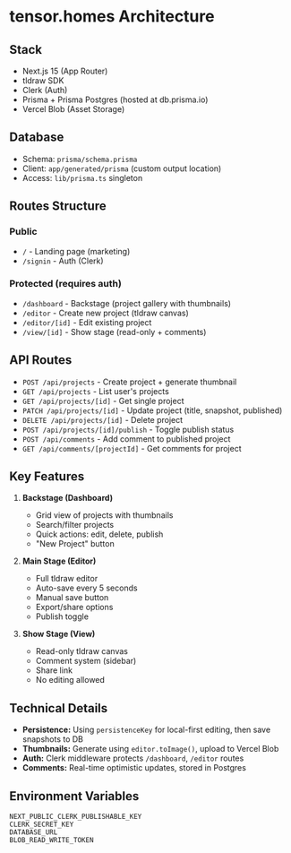 # tensor.homes Architecture

## Stack
- Next.js 15 (App Router)
- tldraw SDK  
- Clerk (Auth)
- Prisma + Prisma Postgres (hosted at db.prisma.io)
- Vercel Blob (Asset Storage)

## Database
- Schema: `prisma/schema.prisma`
- Client: `app/generated/prisma` (custom output location)
- Access: `lib/prisma.ts` singleton

## Routes Structure
### Public
- `/` - Landing page (marketing)
- `/signin` - Auth (Clerk)

### Protected (requires auth)
- `/dashboard` - Backstage (project gallery with thumbnails)
- `/editor` - Create new project (tldraw canvas)
- `/editor/[id]` - Edit existing project
- `/view/[id]` - Show stage (read-only + comments)

## API Routes
- `POST /api/projects` - Create project + generate thumbnail
- `GET /api/projects` - List user's projects
- `GET /api/projects/[id]` - Get single project
- `PATCH /api/projects/[id]` - Update project (title, snapshot, published)
- `DELETE /api/projects/[id]` - Delete project
- `POST /api/projects/[id]/publish` - Toggle publish status
- `POST /api/comments` - Add comment to published project
- `GET /api/comments/[projectId]` - Get comments for project

## Key Features
1. **Backstage (Dashboard)**
   - Grid view of projects with thumbnails
   - Search/filter projects
   - Quick actions: edit, delete, publish
   - "New Project" button

2. **Main Stage (Editor)**
   - Full tldraw editor
   - Auto-save every 5 seconds
   - Manual save button
   - Export/share options
   - Publish toggle

3. **Show Stage (View)**
   - Read-only tldraw canvas
   - Comment system (sidebar)
   - Share link
   - No editing allowed

## Technical Details
- **Persistence:** Using `persistenceKey` for local-first editing, then save snapshots to DB
- **Thumbnails:** Generate using `editor.toImage()`, upload to Vercel Blob
- **Auth:** Clerk middleware protects `/dashboard`, `/editor` routes
- **Comments:** Real-time optimistic updates, stored in Postgres

## Environment Variables
```
NEXT_PUBLIC_CLERK_PUBLISHABLE_KEY
CLERK_SECRET_KEY
DATABASE_URL
BLOB_READ_WRITE_TOKEN
```